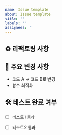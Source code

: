 ```yaml
---
name: Issue template
about: Issue template
title: ''
labels: ''
assignees: ''
---
```

## ♻️ 리팩토링 사항
[//]: # (리팩토링한 코드에 대한 설명을 작성합니다.)

## 📜 주요 변경 사항
[//]: # (리팩토링으로 변경된 로직을 기록합니다.)

- 코드 A → 코드 B로 변경
- 함수 최적화

## 🛠 테스트 완료 여부
[//]: # (테스트 결과를 간단히 적습니다.)

- [ ] 테스트1 통과
- [ ] 테스트2 통과

